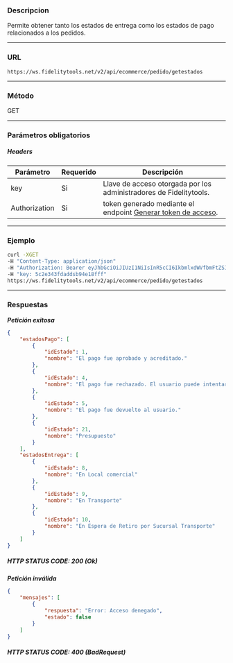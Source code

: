 ### Descripcion
Permite obtener tanto los estados de entrega como los estados de pago relacionados a los pedidos.
___

### URL
` https://ws.fidelitytools.net/v2/api/ecommerce/pedido/getestados `
___

### Método
GET
___
### Parámetros obligatorios

##### Headers

|Parámetro |Requerido |Descripción                 |
|----------|----------|----------------------------|
| key         | Si		 | Llave de acceso otorgada por los administradores de Fidelitytools. |
| Authorization       | Si		 | token generado mediante el endpoint [Generar token de acceso](https://github.com/bebeto-fidelitytools/FidelitytoolsWS/blob/master/docs/autenticaci%C3%B3n.md). |

___
### Ejemplo
```bash
curl -XGET 
-H "Content-Type: application/json" 
-H "Authorization: Bearer eyJhbGciOiJIUzI1NiIsInR5cCI6IkbmlxdWVfbmFtZSI6InVzZXJb25maWciLCJuYmYiOjE1NTYxMTk0MNjIwNTgwNywiaWF0IjoxNTU2MTE5NDA3LCJpczovL3dzLmZpZGVsaXR5dG9vbHMubmV0L3YyIiwiYXVkIjoiaHa2U2asdasdy5maWRlbGl0eXRvb2xzLm5ldC92MiJ9RDDpMHEB4SsmY0j87OcS5mbxe2XxSAY" 
-H "key: 5c2e343fdaddsb94e18fff"
https://ws.fidelitytools.net/v2/api/ecommerce/pedido/getestados
```
___
### Respuestas
***Petición exitosa***
```json
{
    "estadosPago": [
        {
            "idEstado": 1,
            "nombre": "El pago fue aprobado y acreditado."
        },
        {
            "idEstado": 4,
            "nombre": "El pago fue rechazado. El usuario puede intentar nuevamente."
        },
        {
            "idEstado": 5,
            "nombre": "El pago fue devuelto al usuario."
        },
        {
            "idEstado": 21,
            "nombre": "Presupuesto"
        }
    ],
    "estadosEntrega": [
        {
            "idEstado": 8,
            "nombre": "En Local comercial"
        },
        {
            "idEstado": 9,
            "nombre": "En Transporte"
        },
        {
            "idEstado": 10,
            "nombre": "En Espera de Retiro por Sucursal Transporte"
        }
    ]
}
```

##### HTTP STATUS CODE: 200 (Ok)

***Petición inválida***
```json
{
    "mensajes": [
        {
            "respuesta": "Error: Acceso denegado",
            "estado": false
        }
    ]
}
```

##### HTTP STATUS CODE: 400 (BadRequest)
